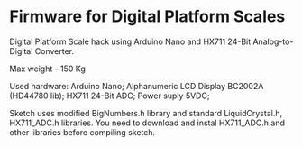 # Firmware for Digital Platform Scales
Digital Platform Scale hack using Arduino Nano and HX711 24-Bit Analog-to-Digital Converter.

Max weight - 150 Kg

Used hardware:
Arduino Nano;
Alphanumeric LCD Display BC2002A (HD44780 lib);
HX711 24-Bit ADC;
Power suply  5VDC;

Sketch uses modified BigNumbers.h library and standard LiquidCrystal.h, HX711_ADC.h libraries. You need to download and instal HX711_ADC.h and other libraries before compiling sketch.
